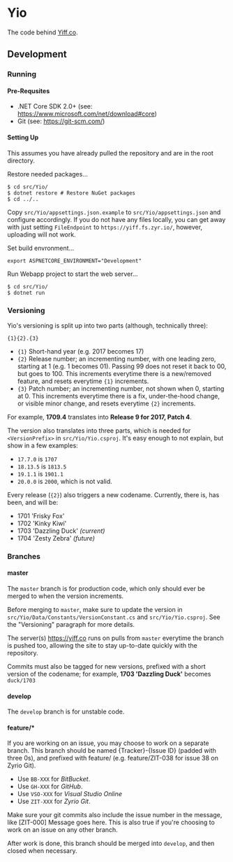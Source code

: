 Yio
===

The code behind [Yiff.co](https://nsfw.ducky.ws?url=https://yiff.co).

## Development

### Running

#### Pre-Requsites

 - .NET Core SDK 2.0+ (see: https://www.microsoft.com/net/download#core)
 - Git (see: https://git-scm.com/)

#### Setting Up

This assumes you have already pulled the repository and are in the root directory.

Restore needed packages...

```
$ cd src/Yio/
$ dotnet restore # Restore NuGet packages
$ cd ../..
```

Copy `src/Yio/appsettings.json.example` to `src/Yio/appsettings.json` and configure accordingly. If you do not have any files locally, you can get away with just setting `FileEndpoint` to `https://yiff.fs.zyr.io/`, however, uploading will not work.

Set build envronment...

```
export ASPNETCORE_ENVIRONMENT="Development"
```

Run Webapp project to start the web server...

```
$ cd src/Yio/
$ dotnet run
```

### Versioning

Yio's versioning is split up into two parts (although, technically three):

`{1}{2}.{3}`

 - `{1}` Short-hand year (e.g. 2017 becomes 17)
 - `{2}` Release number; an incrementing number, with one leading zero, starting at 1 (e.g. 1 becomes 01). Passing 99 does not reset it back to 00, but goes to 100. This increments everytime there is a new/removed feature, and resets everytime `{1}` increments.
 - `{3}` Patch number; an incrementing number, not shown when 0, starting at 0. This increments everytime there is a fix, under-the-hood change, or visible minor change, and resets everytime `{2}` increments.

For example, **1709.4** translates into **Release 9 for 2017, Patch 4**.

The version also translates into three parts, which is needed for `<VersionPrefix>` in `src/Yio/Yio.csproj`. It's easy enough to not explain, but show in a few examples:

 - `17.7.0` is `1707`
 - `18.13.5` is `1813.5`
 - `19.1.1` is `1901.1`
 - `20.0.0` is `2000`, which is not valid.

Every release (`{2}`) also triggers a new codename. Currently, there is, has been, and will be:

 - 1701 'Frisky Fox'
 - 1702 'Kinky Kiwi'
 - 1703 'Dazzling Duck' *(current)*
 - 1704 'Zesty Zebra' *(future)*

### Branches

#### master

The `master` branch is for production code, which only should ever be merged to when the version increments.

Before merging to `master`, make sure to update the version in `src/Yio/Data/Constants/VersionConstant.cs` and `src/Yio/Yio.csproj`. See the "Versioning" paragraph for more details.

The server(s) https://yiff.co runs on pulls from `master` everytime the branch is pushed too, allowing the site to stay up-to-date quickly with the repository.

Commits must also be tagged for new versions, prefixed with a short version of the codename; for example, **1703 'Dazzling Duck'** becomes `duck/1703`

#### develop

The `develop` branch is for unstable code.

#### feature/*

If you are working on an issue, you may choose to work on a separate branch. This branch should be named {Tracker}-{Issue ID} (padded with three 0s), and prefixed with feature/ (e.g. feature/ZIT-038 for issue 38 on Zyrio Git).

 - Use `BB-XXX` for *BitBucket*.
 - Use `GH-XXX` for *GitHub*.
 - Use `VSO-XXX` for *Visual Studio Online*
 - Use `ZIT-XXX` for *Zyrio Git*.

Make sure your git commits also include the issue number in the message, like [ZIT-000] Message goes here. This is also true if you're choosing to work on an issue on any other branch.

After work is done, this branch should be merged into `develop`, and then closed when necessary.